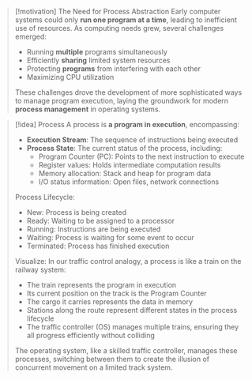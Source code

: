 > [!motivation] The Need for Process Abstraction
> Early computer systems could only **run one program at a time**, leading to inefficient use of resources. As computing needs grew, several challenges emerged:
> 
> - Running **multiple** programs simultaneously
> - Efficiently **sharing** limited system resources
> - Protecting **programs** from interfering with each other
> - Maximizing CPU utilization
> 
> These challenges drove the development of more sophisticated ways to manage program execution, laying the groundwork for modern **process management** in operating systems.

> [!idea] Process
> A process is **a program in execution**, encompassing:
> 
> - **Execution Stream**: The sequence of instructions being executed
> - **Process State**: The current status of the process, including:
>   - Program Counter (PC): Points to the next instruction to execute
>   - Register values: Holds intermediate computation results
>   - Memory allocation: Stack and heap for program data
>   - I/O status information: Open files, network connections
> 
> Process Lifecycle:
> - New: Process is being created
> - Ready: Waiting to be assigned to a processor
> - Running: Instructions are being executed
> - Waiting: Process is waiting for some event to occur
> - Terminated: Process has finished execution
> 
> Visualize: In our traffic control analogy, a process is like a train on the railway system:
> - The train represents the program in execution
> - Its current position on the track is the Program Counter
> - The cargo it carries represents the data in memory
> - Stations along the route represent different states in the process lifecycle
> - The traffic controller (OS) manages multiple trains, ensuring they all progress efficiently without colliding
> 
> The operating system, like a skilled traffic controller, manages these processes, switching between them to create the illusion of concurrent movement on a limited track system.

